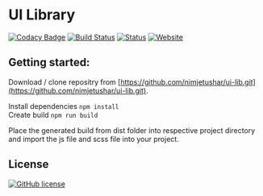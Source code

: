 # UI Library

[![Codacy Badge](https://api.codacy.com/project/badge/Grade/2f3503831efb41fe9e5cde24acd60be7)](https://www.codacy.com/app/tushar/ui-lib?utm_source=github.com&amp;utm_medium=referral&amp;utm_content=nimjetushar/ui-lib&amp;utm_campaign=Badge_Grade)
[![Build Status](https://semaphoreci.com/api/v1/nimjetushar/ui-lib/branches/master/shields_badge.svg)](https://semaphoreci.com/nimjetushar/ui-lib)
[![Status](https://api.dependabot.com/badges/status?host=github&repo=nimjetushar/ui-lib)](https://dependabot.com)
[![Website](https://img.shields.io/website-up-down-green-red/https/shields.io.svg?label=my-website)](https://nimjetushar.github.io/ui-lib/)

## Getting started:

Download / clone repositry from [https://github.com/nimjetushar/ui-lib.git](https://github.com/nimjetushar/ui-lib.git).

Install dependencies ```npm install``` <br>
Create build ```npm run build``` 

Place the generated build from dist folder into respective project directory and import the js file and scss file into your project.

## License
[![GitHub license](https://img.shields.io/github/license/nimjetushar/ui-lib.svg)](https://github.com/nimjetushar/ui-lib/blob/master/LICENSE)
